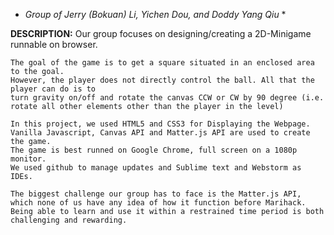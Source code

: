 * *Group of Jerry (Bokuan) Li, Yichen Dou, and Doddy Yang Qiu* *

**DESCRIPTION:** 
	Our group focuses on designing/creating a 2D-Minigame runnable on browser. 
	
	The goal of the game is to get a square situated in an enclosed area to the goal.
	However, the player does not directly control the ball. All that the player can do is to 
	turn gravity on/off and rotate the canvas CCW or CW by 90 degree (i.e. rotate all other elements other than the player in the level)

	In this project, we used HTML5 and CSS3 for Displaying the Webpage. 
	Vanilla Javascript, Canvas API and Matter.js API are used to create the game.
	The game is best runned on Google Chrome, full screen on a 1080p monitor.
	We used github to manage updates and Sublime text and Webstorm as IDEs.

	The biggest challenge our group has to face is the Matter.js API, which none of us have any idea of how it function before Marihack. Being able to learn and use it within a restrained time period is both challenging and rewarding. 